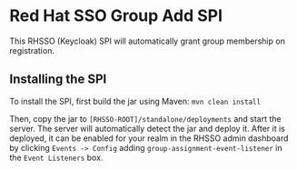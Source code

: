 # Red Hat SSO Group Add SPI

This RHSSO (Keycloak) SPI will automatically grant group membership on registration. 


## Installing the SPI
 
To install the SPI, first build the jar using Maven:
`mvn clean install`

Then, copy the jar to `[RHSSO-ROOT]/standalone/deployments` and start the server. The server will
automatically detect the jar and deploy it. After it is deployed, it can be enabled for your realm
in the RHSSO admin dashboard by clicking `Events -> Config` adding `group-assignment-event-listener` 
in the `Event Listeners` box.


